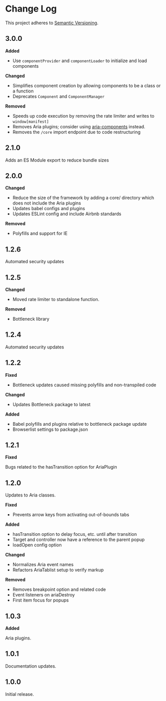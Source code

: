 # Change Log
This project adheres to [Semantic Versioning](http://semver.org/).

## 3.0.0

**Added**

* Use `componentProvider` and `componentLoader` to initialize and load components

**Changed**

* Simplifies component creation by allowing components to be a class or a function
* Deprecates `Component` and `ComponentManager`

**Removed**

* Speeds up code execution by removing the rate limiter and writes to `window[manifest]`
* Removes Aria plugins; consider using [aria-components](https://www.npmjs.com/package/aria-components) instead.
* Removes the `/core` import endpoint due to code restructuring

## 2.1.0

Adds an ES Module export to reduce bundle sizes

## 2.0.0

**Changed**

* Reduce the size of the framework by adding a core/ directory which does not include the Aria plugins
* Updates babel configs and plugins
* Updates ESLint config and include Airbnb standards

**Removed**

* Polyfills and support for IE

## 1.2.6

Automated security updates

## 1.2.5

**Changed**

* Moved rate limiter to standalone function.

**Removed**

* Bottleneck library

## 1.2.4

Automated security updates

## 1.2.2

**Fixed**

* Bottleneck updates caused missing polyfills and non-transpiled code

**Changed**

* Updates Bottleneck package to latest

**Added**

* Babel polyfills and plugins relative to bottleneck package update
* Browserlist settings to package.json

## 1.2.1

**Fixed**

Bugs related to the hasTransition option for AriaPlugin

## 1.2.0

Updates to Aria classes.

**Fixed**

* Prevents arrow keys from activating out-of-bounds tabs

**Added**

* hasTransition option to delay focus, etc. until after transition
* Target and controller now have a reference to the parent popup
* loadOpen config option

**Changed**

* Normalizes Aria event names
* Refactors AriaTablist setup to verify markup

**Removed**

* Removes breakpoint option and related code
* Event listeners on ariaDestroy
* First item focus for popups

## 1.0.3

**Added**

Aria plugins.

## 1.0.1

Documentation updates.

## 1.0.0

Initial release.
